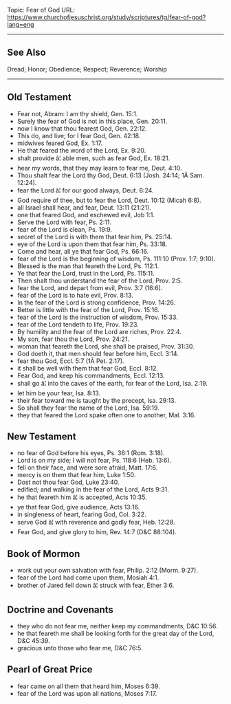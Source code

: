 Topic: Fear of God
URL: https://www.churchofjesuschrist.org/study/scriptures/tg/fear-of-god?lang=eng

---

## See Also

Dread; Honor; Obedience; Respect; Reverence; Worship

---

## Old Testament

- Fear not, Abram: I am thy shield, Gen. 15:1.
- Surely the fear of God is not in this place, Gen. 20:11.
- now I know that thou fearest God, Gen. 22:12.
- This do, and live; for I fear God, Gen. 42:18.
- midwives feared God, Ex. 1:17.
- He that feared the word of the Lord, Ex. 9:20.
- shalt provide â¦ able men, such as fear God, Ex. 18:21.
- hear my words, that they may learn to fear me, Deut. 4:10.
- Thou shalt fear the Lord thy God, Deut. 6:13 (Josh. 24:14; 1Â Sam. 12:24).
- fear the Lord â¦ for our good always, Deut. 6:24.
- God require of thee, but to fear the Lord, Deut. 10:12 (Micah 6:8).
- all Israel shall hear, and fear, Deut. 13:11 (21:21).
- one that feared God, and eschewed evil, Job 1:1.
- Serve the Lord with fear, Ps. 2:11.
- fear of the Lord is clean, Ps. 19:9.
- secret of the Lord is with them that fear him, Ps. 25:14.
- eye of the Lord is upon them that fear him, Ps. 33:18.
- Come and hear, all ye that fear God, Ps. 66:16.
- fear of the Lord is the beginning of wisdom, Ps. 111:10 (Prov. 1:7; 9:10).
- Blessed is the man that feareth the Lord, Ps. 112:1.
- Ye that fear the Lord, trust in the Lord, Ps. 115:11.
- Then shalt thou understand the fear of the Lord, Prov. 2:5.
- fear the Lord, and depart from evil, Prov. 3:7 (16:6).
- fear of the Lord is to hate evil, Prov. 8:13.
- In the fear of the Lord is strong confidence, Prov. 14:26.
- Better is little with the fear of the Lord, Prov. 15:16.
- fear of the Lord is the instruction of wisdom, Prov. 15:33.
- fear of the Lord tendeth to life, Prov. 19:23.
- By humility and the fear of the Lord are riches, Prov. 22:4.
- My son, fear thou the Lord, Prov. 24:21.
- woman that feareth the Lord, she shall be praised, Prov. 31:30.
- God doeth it, that men should fear before him, Eccl. 3:14.
- fear thou God, Eccl. 5:7 (1Â Pet. 2:17).
- it shall be well with them that fear God, Eccl. 8:12.
- Fear God, and keep his commandments, Eccl. 12:13.
- shall go â¦ into the caves of the earth, for fear of the Lord, Isa. 2:19.
- let him be your fear, Isa. 8:13.
- their fear toward me is taught by the precept, Isa. 29:13.
- So shall they fear the name of the Lord, Isa. 59:19.
- they that feared the Lord spake often one to another, Mal. 3:16.

## New Testament

- no fear of God before his eyes, Ps. 36:1 (Rom. 3:18).
- Lord is on my side; I will not fear, Ps. 118:6 (Heb. 13:6).
- fell on their face, and were sore afraid, Matt. 17:6.
- mercy is on them that fear him, Luke 1:50.
- Dost not thou fear God, Luke 23:40.
- edified; and walking in the fear of the Lord, Acts 9:31.
- he that feareth him â¦ is accepted, Acts 10:35.
- ye that fear God, give audience, Acts 13:16.
- in singleness of heart, fearing God, Col. 3:22.
- serve God â¦ with reverence and godly fear, Heb. 12:28.
- Fear God, and give glory to him, Rev. 14:7 (D&C 88:104).

## Book of Mormon

- work out your own salvation with fear, Philip. 2:12 (Morm. 9:27).
- fear of the Lord had come upon them, Mosiah 4:1.
- brother of Jared fell down â¦ struck with fear, Ether 3:6.

## Doctrine and Covenants

- they who do not fear me, neither keep my commandments, D&C 10:56.
- he that feareth me shall be looking forth for the great day of the Lord, D&C 45:39.
- gracious unto those who fear me, D&C 76:5.

## Pearl of Great Price

- fear came on all them that heard him, Moses 6:39.
- fear of the Lord was upon all nations, Moses 7:17.


